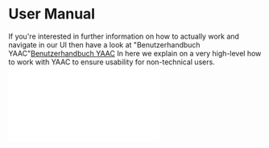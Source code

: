 # User Manual
If you're interested in further information on how to actually work and navigate in our UI then have a look at "Benutzerhandbuch YAAC"[Benutzerhandbuch YAAC](/Assets/yaacManual.pdf) In here we explain on a very high-level how to work with YAAC to ensure usability for non-technical users.
![](/Assets/yaacManual.pdf)

